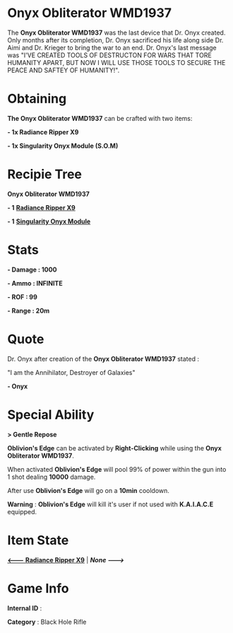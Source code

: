 # Onyx Obliterator WMD1937

The **Onyx Obliterator WMD1937** was the last device that Dr. Onyx created. Only months after its completion, Dr. Onyx sacrificed his life along side Dr. Aimi and Dr. Krieger to bring the war to an end. Dr. Onyx's last message was "I'VE CREATED TOOLS OF DESTRUCTON FOR WARS THAT TORE HUMANITY APART, BUT NOW I WILL USE THOSE TOOLS TO SECURE THE PEACE AND SAFTEY OF HUMANITY!".

# Obtaining

**The Onyx Obliterator WMD1937** can be crafted with two items: 

**- 1x Radiance Ripper X9**

**- 1x Singularity Onyx Module (S.O.M)**

# Recipie Tree

**Onyx Obliterator WMD1937**

**- 1** [**Radiance Ripper X9**](https://github.com/AlphaMC0/Lone-Martian/blob/main/Guns/Radiance%20Ripper%20X9.md)

**- 1** [**Singularity Onyx Module**](https://github.com/AlphaMC0/Lone-Martian/blob/main/Upgrade%20Modules/Singularity%20Onyx%20Module%20(S.O.M).md)

# Stats

**- Damage : 1000**

**- Ammo : INFINITE**

**- ROF : 99**

**- Range : 20m**

# Quote

Dr. Onyx after creation of the **Onyx Obliterator WMD1937** stated :

"I am the Annihilator, Destroyer of Galaxies"

**- Onyx**

# Special Ability

**> Gentle Repose**

**Oblivion's Edge** can be activated by **Right-Clicking** while using the **Onyx Obliterator WMD1937**.

When activated **Oblivion's Edge** will pool 99% of power within the gun into 1 shot dealing **10000** damage.

After use **Oblivion's Edge** will go on a **10min** cooldown.

**Warning** : **Oblivion's Edge** will kill it's user if not used with **K.A.I.A.C.E** equipped.

# Item State

[**<--- Radiance Ripper X9**](https://github.com/AlphaMC0/Lone-Martian/blob/main/Guns/Radiance%20Ripper%20X9.md) | ***None --->***

# Game Info

**Internal ID** : 

**Category** : Black Hole Rifle

